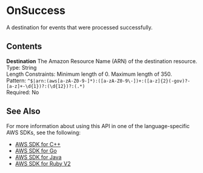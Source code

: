 # OnSuccess<a name="API_OnSuccess"></a>

A destination for events that were processed successfully\.

## Contents<a name="API_OnSuccess_Contents"></a>

 **Destination**   <a name="SSS-Type-OnSuccess-Destination"></a>
The Amazon Resource Name \(ARN\) of the destination resource\.  
Type: String  
Length Constraints: Minimum length of 0\. Maximum length of 350\.  
Pattern: `^$|arn:(aws[a-zA-Z0-9-]*):([a-zA-Z0-9\-])+:([a-z]{2}(-gov)?-[a-z]+-\d{1})?:(\d{12})?:(.*)`   
Required: No

## See Also<a name="API_OnSuccess_SeeAlso"></a>

For more information about using this API in one of the language\-specific AWS SDKs, see the following:
+  [AWS SDK for C\+\+](https://docs.aws.amazon.com/goto/SdkForCpp/lambda-2015-03-31/OnSuccess) 
+  [AWS SDK for Go](https://docs.aws.amazon.com/goto/SdkForGoV1/lambda-2015-03-31/OnSuccess) 
+  [AWS SDK for Java](https://docs.aws.amazon.com/goto/SdkForJava/lambda-2015-03-31/OnSuccess) 
+  [AWS SDK for Ruby V2](https://docs.aws.amazon.com/goto/SdkForRubyV2/lambda-2015-03-31/OnSuccess) 